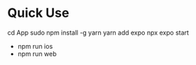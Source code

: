 # Quick Use
cd App
sudo npm install -g yarn
yarn add expo
npx expo start
- npm run ios
- npm run web

